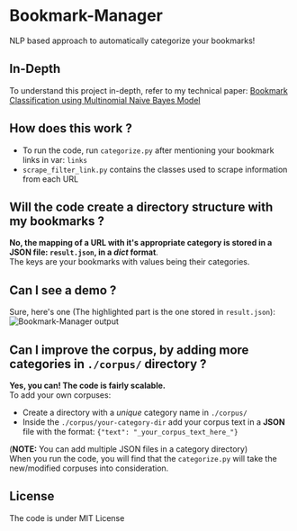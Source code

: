 # Bookmark-Manager
NLP based approach to automatically categorize your bookmarks!

## In-Depth
To understand this project in-depth, refer to my technical paper: [Bookmark Classification using Multinomial Naive Bayes Model](https://pncnmnp.github.io/blogs/bookmark-classification.pdf)

## How does this work ?
* To run the code, run `categorize.py` after mentioning your bookmark links in var: `links`
* `scrape_filter_link.py` contains the classes used to scrape information from each URL

## Will the code create a directory structure with my bookmarks ?
**No, the mapping of a URL with it's appropriate category is stored in a JSON file: `result.json`, in a *dict* format**.<br/>
The keys are your bookmarks with values being their categories.

## Can I see a demo ?
Sure, here's one (The highlighted part is the one stored in `result.json`):
![Bookmark-Manager output](https://i.imgur.com/ZcIAyvy.png)

## Can I improve the corpus, by adding more categories in `./corpus/` directory ?
**Yes, you can! The code is fairly scalable.**<br/>
To add your own corpuses: 
* Create a directory with a *unique* category name in `./corpus/`
* Inside the `./corpus/your-category-dir` add your corpus text in a **JSON** file with the format: `{"text": "_your_corpus_text_here_"}`

(**NOTE:** You can add multiple JSON files in a category directory)<br/>
When you run the code, you will find that the `categorize.py` will take the new/modified corpuses into consideration.

## License
The code is under MIT License
